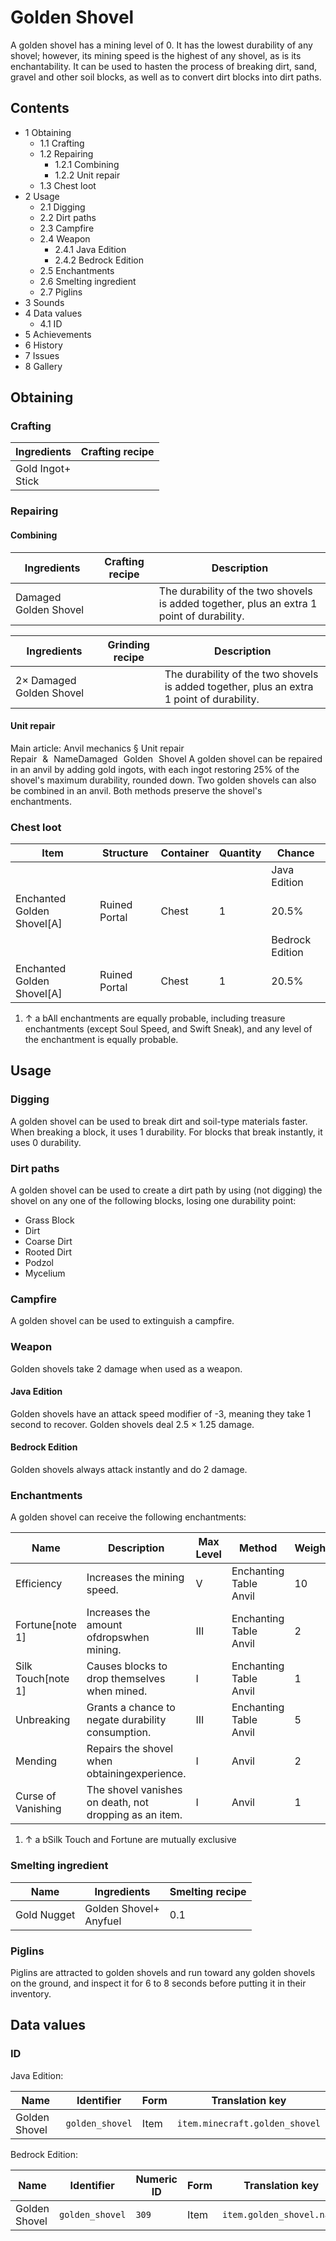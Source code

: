 # Golden Shovel
A golden shovel has a mining level of 0. It has the lowest durability of any shovel; however, its mining speed is the highest of any shovel, as is its enchantability. It can be used to hasten the process of breaking dirt, sand, gravel and other soil blocks, as well as to convert dirt blocks into dirt paths.

## Contents
- 1 Obtaining
	- 1.1 Crafting
	- 1.2 Repairing
		- 1.2.1 Combining
		- 1.2.2 Unit repair
	- 1.3 Chest loot
- 2 Usage
	- 2.1 Digging
	- 2.2 Dirt paths
	- 2.3 Campfire
	- 2.4 Weapon
		- 2.4.1 Java Edition
		- 2.4.2 Bedrock Edition
	- 2.5 Enchantments
	- 2.6 Smelting ingredient
	- 2.7 Piglins
- 3 Sounds
- 4 Data values
	- 4.1 ID
- 5 Achievements
- 6 History
- 7 Issues
- 8 Gallery

## Obtaining
### Crafting
| Ingredients           | Crafting recipe |
|-----------------------|-----------------|
| Gold Ingot+<br/>Stick |                 |

### Repairing
#### Combining
| Ingredients           | Crafting recipe | Description                                                                               |
|-----------------------|-----------------|-------------------------------------------------------------------------------------------|
| Damaged Golden Shovel |                 | The durability of the two shovels is added together, plus an extra 1 point of durability. |

| Ingredients              | Grinding recipe | Description                                                                               |
|--------------------------|-----------------|-------------------------------------------------------------------------------------------|
| 2× Damaged Golden Shovel |                 | The durability of the two shovels is added together, plus an extra 1 point of durability. |

#### Unit repair
Main article: Anvil mechanics § Unit repair
Repair & NameDamaged Golden Shovel
A golden shovel can be repaired in an anvil by adding gold ingots, with each ingot restoring 25% of the shovel's maximum durability, rounded down. Two golden shovels can also be combined in an anvil. Both methods preserve the shovel's enchantments.

### Chest loot
| Item                       | Structure     | Container | Quantity | Chance          |
|----------------------------|---------------|-----------|----------|-----------------|
|                            |               |           |          | Java Edition    |
| Enchanted Golden Shovel[A] | Ruined Portal | Chest     | 1        | 20.5%           |
|                            |               |           |          | Bedrock Edition |
| Enchanted Golden Shovel[A] | Ruined Portal | Chest     | 1        | 20.5%           |

1. ↑ a bAll enchantments are equally probable, including treasure enchantments (except Soul Speed, and Swift Sneak), and any level of the enchantment is equally probable.

## Usage
### Digging
A golden shovel can be used to break dirt and soil-type materials faster. When breaking a block, it uses 1 durability. For blocks that break instantly, it uses 0 durability.

### Dirt paths
A golden shovel can be used to create a dirt path by using (not digging) the shovel on any one of the following blocks, losing one durability point:

- Grass Block
- Dirt
- Coarse Dirt
- Rooted Dirt
- Podzol
- Mycelium

### Campfire
A golden shovel can be used to extinguish a campfire.

### Weapon
Golden shovels take 2 damage when used as a weapon.

#### Java Edition
Golden shovels have an attack speed modifier of -3, meaning they take 1 second to recover. Golden shovels deal 2.5 × 1.25 damage.

#### Bedrock Edition
Golden shovels always attack instantly and do 2 damage.

### Enchantments
A golden shovel can receive the following enchantments:

| Name               | Description                                            | Max Level | Method                     | Weight |
|--------------------|--------------------------------------------------------|-----------|----------------------------|--------|
| Efficiency         | Increases the mining speed.                            | V         | Enchanting Table<br/>Anvil | 10     |
| Fortune[note 1]    | Increases the amount ofdropswhen mining.               | III       | Enchanting Table<br/>Anvil | 2      |
| Silk Touch[note 1] | Causes blocks to drop themselves when mined.           | I         | Enchanting Table<br/>Anvil | 1      |
| Unbreaking         | Grants a chance to negate durability consumption.      | III       | Enchanting Table<br/>Anvil | 5      |
| Mending            | Repairs the shovel when obtainingexperience.           | I         | Anvil                      | 2      |
| Curse of Vanishing | The shovel vanishes on death, not dropping as an item. | I         | Anvil                      | 1      |

1. ↑ a bSilk Touch and Fortune are mutually exclusive

### Smelting ingredient
| Name        | Ingredients                | Smelting recipe |
|-------------|----------------------------|-----------------|
| Gold Nugget | Golden Shovel+<br/>Anyfuel | 0.1             |

### Piglins
Piglins are attracted to golden shovels and run toward any golden shovels on the ground, and inspect it for 6 to 8 seconds before putting it in their inventory.

## Data values
### ID
Java Edition:

| Name          | Identifier      | Form | Translation key                |
|---------------|-----------------|------|--------------------------------|
| Golden Shovel | `golden_shovel` | Item | `item.minecraft.golden_shovel` |

Bedrock Edition:

| Name          | Identifier      | Numeric ID | Form | Translation key           |
|---------------|-----------------|------------|------|---------------------------|
| Golden Shovel | `golden_shovel` | `309`      | Item | `item.golden_shovel.name` |

